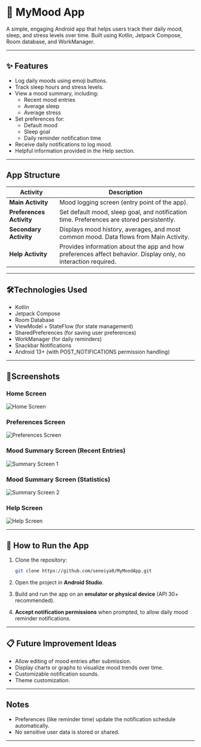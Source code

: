 # 📱 MyMood App

A simple, engaging Android app that helps users track their daily mood, sleep, and stress levels over time. Built using Kotlin, Jetpack Compose, Room database, and WorkManager.

---

## ✨ Features

- Log daily moods using emoji buttons.
- Track sleep hours and stress levels.
- View a mood summary, including:
    - Recent mood entries
    - Average sleep
    - Average stress
- Set preferences for:
    - Default mood
    - Sleep goal
    - Daily reminder notification time
- Receive daily notifications to log mood.
- Helpful information provided in the Help section.

---

## App Structure

| Activity            | Description |
|---------------------|-------------|
| **Main Activity**    | Mood logging screen (entry point of the app). |
| **Preferences Activity** | Set default mood, sleep goal, and notification time. Preferences are stored persistently. |
| **Secondary Activity** | Displays mood history, averages, and most common mood. Data flows from Main Activity. |
| **Help Activity**    | Provides information about the app and how preferences affect behavior. Display only, no interaction required. |

---

## 🛠️Technologies Used
- Kotlin
- Jetpack Compose
- Room Database
- ViewModel + StateFlow (for state management)
- SharedPreferences (for saving user preferences)
- WorkManager (for daily reminders)
- Snackbar Notifications
- Android 13+ (with POST_NOTIFICATIONS permission handling)

---

## 📸Screenshots

### Home Screen
![Home Screen](screenshots/home.png)

### Preferences Screen
![Preferences Screen](screenshots/preferences.png)

### Mood Summary Screen (Recent Entries)
![Summary Screen 1](screenshots/summary1.png)

### Mood Summary Screen (Statistics)
![Summary Screen 2](screenshots/summary2.png)

### Help Screen
![Help Screen](screenshots/help.png)

---

## 🚀 How to Run the App

1. Clone the repository:
   ```bash
   git clone https://github.com/seneiya0/MyMoodApp.git
   ```

2. Open the project in **Android Studio**.

3. Build and run the app on an **emulator or physical device** (API 30+ recommended).

4. **Accept notification permissions** when prompted, to allow daily mood reminder notifications.

---

## 📋 Future Improvement Ideas

- Allow editing of mood entries after submission.
- Display charts or graphs to visualize mood trends over time.
- Customizable notification sounds.
- Theme customization.

---

## Notes
- Preferences (like reminder time) update the notification schedule automatically.
- No sensitive user data is stored or shared.

---
